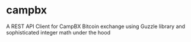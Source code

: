 campbx
======

A REST API Client for CampBX Bitcoin exchange using Guzzle library and sophisticated integer math under the hood
